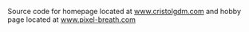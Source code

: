 Source code for homepage located at www.cristolgdm.com and hobby page located at www.pixel-breath.com
